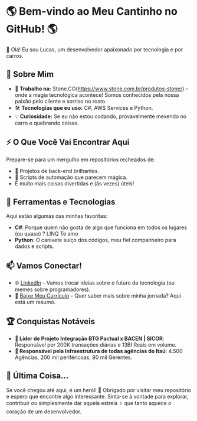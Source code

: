 # 🌎 Bem-vindo ao Meu Cantinho no GitHub! 🌎

👋 Olá! Eu sou Lucas, um desenvolvedor apaixonado por tecnologia e por carros.

## 🚀 Sobre Mim

- 💼 **Trabalho na:** Stone.CO(https://www.stone.com.br/produtos-stone/) – onde a magia tecnológica acontece! Somos conhecidos pela nossa paixão pelo cliente e sorriso no rosto.
- 🛠️ **Tecnologias que eu uso:** C#, AWS Services e Python.
- 💡 **Curiosidade:** Se eu não estou codando, provavelmente mexendo no carro e quebrando coisas.

## ⚡ O Que Você Vai Encontrar Aqui

Prepare-se para um mergulho em repositórios recheados de:
- 🔧 Projetos de back-end brilhantes.
- 🧠 Scripts de automação que parecem mágica.
- E muito mais coisas divertidas e (às vezes) úteis!

## 🧰 Ferramentas e Tecnologias

Aqui estão algumas das minhas favoritas:
- **C#**: Porque quem não gosta de algo que funciona em todos os lugares (ou quase) ? LINQ Te amo
- **Python**: O canivete suíço dos códigos, meu fiel companheiro para dados e scripts.

## 📫 Vamos Conectar!

- 🌐 [LinkedIn](https://www.linkedin.com/in/santosludev/) – Vamos trocar ideias sobre o futuro da tecnologia (ou memes sobre programadores).
- 📄 [Baixe Meu Currículo](https://github.com/itsluucasdev/itsluucasdev/blob/master/Resume-Lucas.pdf) – Quer saber mais sobre minha jornada? Aqui está um resumo.

## 🏆 Conquistas Notáveis

- **🥇 Líder de Projeto Integração BTG Pactual x BACEN | SICOR**: Responsável por 200K transações diárias e 13BI Reais em volume.
- **💼 Responsável pela Infraestrutura de todas agências do Itaú**: 4.500 Agências, 200 mil periféricoas, 80 mil Gerentes.

## 🧳 Última Coisa...

Se você chegou até aqui, é um herói! 🌟 Obrigado por visitar meu repositório e espero que encontre algo interessante. Sinta-se à vontade para explorar, contribuir ou simplesmente dar aquela estrela ⭐ que tanto aquece o coração de um desenvolvedor.
